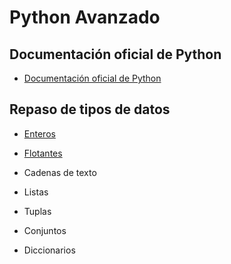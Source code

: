 # Python Avanzado

## Documentación oficial de Python

- [Documentación oficial de Python](https://docs.python.org/3/)

## Repaso de tipos de datos

- [Enteros](/1_enteros.py)

- [Flotantes](/2.decimales.py)

- Cadenas de texto

- Listas

- Tuplas

- Conjuntos

- Diccionarios


